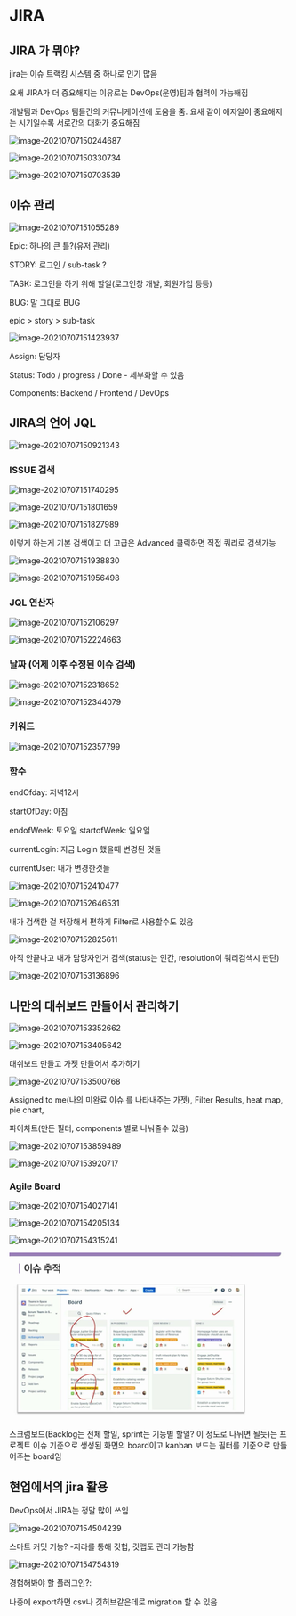 # JIRA

## JIRA 가 뭐야?

jira는 이슈 트랙킹 시스템 중 하나로 인기 많음

요새 JIRA가 더 중요해지는 이유로는 DevOps(운영)팀과 협력이 가능해짐

개발팀과 DevOps 팀들간의 커뮤니케이션에 도움을 줌. 요새 같이 애자일이 중요해지는 시기일수록 서로간의 대화가 중요해짐



![image-20210707150244687](C:\Users\fromecha\AppData\Roaming\Typora\typora-user-images\image-20210707150244687.png)

![image-20210707150330734](C:\Users\fromecha\AppData\Roaming\Typora\typora-user-images\image-20210707150330734.png)

![image-20210707150703539](C:\Users\fromecha\AppData\Roaming\Typora\typora-user-images\image-20210707150703539.png)



## 이슈 관리

![image-20210707151055289](C:\Users\fromecha\AppData\Roaming\Typora\typora-user-images\image-20210707151055289.png)

Epic: 하나의 큰 틀?(유저 관리)

STORY: 로그인 / sub-task ?

TASK: 로그인을 하기 위해 할일(로그인창 개발, 회원가입 등등)

BUG: 말 그대로 BUG

epic > story > sub-task 



![image-20210707151423937](C:\Users\fromecha\AppData\Roaming\Typora\typora-user-images\image-20210707151423937.png)

Assign: 담당자

Status: Todo / progress / Done - 세부화할 수 있음

Components: Backend / Frontend / DevOps  



## JIRA의 언어 JQL

![image-20210707150921343](C:\Users\fromecha\AppData\Roaming\Typora\typora-user-images\image-20210707150921343.png)



### ISSUE 검색

![image-20210707151740295](C:\Users\fromecha\AppData\Roaming\Typora\typora-user-images\image-20210707151740295.png)

![image-20210707151801659](C:\Users\fromecha\AppData\Roaming\Typora\typora-user-images\image-20210707151801659.png)

![image-20210707151827989](C:\Users\fromecha\AppData\Roaming\Typora\typora-user-images\image-20210707151827989.png)

이렇게 하는게 기본 검색이고 더 고급은 Advanced 클릭하면 직접 쿼리로 검색가능



![image-20210707151938830](C:\Users\fromecha\AppData\Roaming\Typora\typora-user-images\image-20210707151938830.png)

![image-20210707151956498](C:\Users\fromecha\AppData\Roaming\Typora\typora-user-images\image-20210707151956498.png)



### JQL 연산자

![image-20210707152106297](C:\Users\fromecha\AppData\Roaming\Typora\typora-user-images\image-20210707152106297.png)

![image-20210707152224663](C:\Users\fromecha\AppData\Roaming\Typora\typora-user-images\image-20210707152224663.png)



### 날짜 (어제 이후 수정된 이슈 검색)

![image-20210707152318652](D:\github\image-20210707152318652.png)

![image-20210707152344079](C:\Users\fromecha\AppData\Roaming\Typora\typora-user-images\image-20210707152344079.png)



### 키워드

![image-20210707152357799](D:\github\image-20210707152357799.png)



### 함수

endOfday: 저녁12시

startOfDay: 아침

endofWeek: 토요일 startofWeek: 일요일

currentLogin: 지금 Login 했을때 변경된 것들

currentUser: 내가 변경한것들

![image-20210707152410477](C:\Users\fromecha\AppData\Roaming\Typora\typora-user-images\image-20210707152410477.png)

![image-20210707152646531](C:\Users\fromecha\AppData\Roaming\Typora\typora-user-images\image-20210707152646531.png)



내가 검색한 걸 저장해서 편하게 Filter로 사용할수도 있음

![image-20210707152825611](C:\Users\fromecha\AppData\Roaming\Typora\typora-user-images\image-20210707152825611.png)



아직 안끝나고 내가 담당자인거 검색(status는 인간, resolution이 쿼리검색시 판단)

![image-20210707153136896](C:\Users\fromecha\AppData\Roaming\Typora\typora-user-images\image-20210707153136896.png)



## 나만의 대쉬보드 만들어서 관리하기

![image-20210707153352662](C:\Users\fromecha\AppData\Roaming\Typora\typora-user-images\image-20210707153352662.png)

![image-20210707153405642](C:\Users\fromecha\AppData\Roaming\Typora\typora-user-images\image-20210707153405642.png)



대쉬보드 만들고 가젯 만들어서 추가하기

![image-20210707153500768](C:\Users\fromecha\AppData\Roaming\Typora\typora-user-images\image-20210707153500768.png)

Assigned to me(나의 미완료 이슈 를 나타내주는 가젯), Filter Results, heat map, pie chart, 

파이차트(만든 필터, components 별로 나눠줄수 있음)

![image-20210707153859489](C:\Users\fromecha\AppData\Roaming\Typora\typora-user-images\image-20210707153859489.png)

![image-20210707153920717](C:\Users\fromecha\AppData\Roaming\Typora\typora-user-images\image-20210707153920717.png)



### Agile Board

![image-20210707154027141](C:\Users\fromecha\AppData\Roaming\Typora\typora-user-images\image-20210707154027141.png)



![image-20210707154205134](C:\Users\fromecha\AppData\Roaming\Typora\typora-user-images\image-20210707154205134.png)

![image-20210707154315241](C:\Users\fromecha\AppData\Roaming\Typora\typora-user-images\image-20210707154315241.png)

![image-20210707164706655](JIRA.assets/image-20210707164706655.png)





스크럼보드(Backlog는 전체 할일, sprint는 기능별 할일? 이 정도로 나뉘면 될듯)는 프로젝트 이슈 기준으로 생성된 화면의 board이고 kanban 보드는 필터를 기준으로 만들어주는 board임



## 현업에서의 jira 활용

DevOps에서 JIRA는 정말 많이 쓰임

![image-20210707154504239](C:\Users\fromecha\AppData\Roaming\Typora\typora-user-images\image-20210707154504239.png)



스마트 커밋 기능? -지라를 통해 깃헙, 깃랩도 관리 가능함

![image-20210707154754319](C:\Users\fromecha\AppData\Roaming\Typora\typora-user-images\image-20210707154754319.png)



경험해봐야 할 플러그인?: 

나중에 export하면 csv나 깃허브같은데로 migration 할 수 있음

